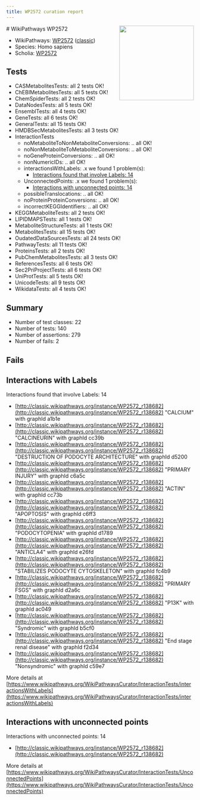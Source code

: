```yaml
---
title: WP2572 curation report
---
```


<img style="float: right; width: 200px" src="https://upload.wikimedia.org/wikipedia/commons/thumb/8/83/Wplogo_with_text_500.png/640px-Wplogo_with_text_500.png" />
# WikiPathways WP2572

* WikiPathways: [WP2572](https://wikipathways.org/pathways/WP2572) ([classic](https://classic.wikipathways.org/instance/WP2572))
* Species: Homo sapiens
* Scholia: [WP2572](https://scholia.toolforge.org/wikipathways/WP2572)
## Tests
* CASMetabolitesTests: all 2 tests OK!
* ChEBIMetabolitesTests: all 5 tests OK!
* ChemSpiderTests: all 2 tests OK!
* DataNodesTests: all 5 tests OK!
* EnsemblTests: all 4 tests OK!
* GeneTests: all 6 tests OK!
* GeneralTests: all 15 tests OK!
* HMDBSecMetabolitesTests: all 3 tests OK!
* InteractionTests
    * noMetaboliteToNonMetaboliteConversions: .. all OK!
    * noNonMetaboliteToMetaboliteConversions: .. all OK!
    * noGeneProteinConversions: .. all OK!
    * nonNumericIDs: .. all OK!
    * interactionsWithLabels: .x we found 1 problem(s):
        * [Interactions found that involve Labels: 14](#fe97a8bc)
    * UnconnectedPoints: .x we found 1 problem(s):
        * [Interactions with unconnected points: 14](#7f1d407b)
    * possibleTranslocations: .. all OK!
    * noProteinProteinConversions: .. all OK!
    * incorrectKEGGIdentifiers: .. all OK!
* KEGGMetaboliteTests: all 2 tests OK!
* LIPIDMAPSTests: all 1 tests OK!
* MetaboliteStructureTests: all 1 tests OK!
* MetabolitesTests: all 15 tests OK!
* OudatedDataSourcesTests: all 24 tests OK!
* PathwayTests: all 11 tests OK!
* ProteinsTests: all 2 tests OK!
* PubChemMetabolitesTests: all 3 tests OK!
* ReferencesTests: all 6 tests OK!
* Sec2PriProjectTests: all 6 tests OK!
* UniProtTests: all 5 tests OK!
* UnicodeTests: all 9 tests OK!
* WikidataTests: all 4 tests OK!


## Summary

* Number of test classes: 22
* Number of tests: 140
* Number of assertions: 279
* Number of fails: 2

## Fails

<a name="fe97a8bc" />

## Interactions with Labels

Interactions found that involve Labels: 14

* [http://classic.wikipathways.org/instance/WP2572_r138682](http://classic.wikipathways.org/instance/WP2572_r138682) "CALCIUM" with graphId a1b1e
* [http://classic.wikipathways.org/instance/WP2572_r138682](http://classic.wikipathways.org/instance/WP2572_r138682) "CALCINEURIN" with graphId cc39b
* [http://classic.wikipathways.org/instance/WP2572_r138682](http://classic.wikipathways.org/instance/WP2572_r138682) "DESTRUCTION OF
PODOCYTE
ARCHITECTURE" with graphId d5200
* [http://classic.wikipathways.org/instance/WP2572_r138682](http://classic.wikipathways.org/instance/WP2572_r138682) "PRIMARY 
INJURY" with graphId c6a5c
* [http://classic.wikipathways.org/instance/WP2572_r138682](http://classic.wikipathways.org/instance/WP2572_r138682) "ACTIN" with graphId cc73b
* [http://classic.wikipathways.org/instance/WP2572_r138682](http://classic.wikipathways.org/instance/WP2572_r138682) "APOPTOSIS" with graphId c6ff3
* [http://classic.wikipathways.org/instance/WP2572_r138682](http://classic.wikipathways.org/instance/WP2572_r138682) "PODOCYTOPENIA" with graphId d1789
* [http://classic.wikipathways.org/instance/WP2572_r138682](http://classic.wikipathways.org/instance/WP2572_r138682) "ANTICLA4" with graphId e26fd
* [http://classic.wikipathways.org/instance/WP2572_r138682](http://classic.wikipathways.org/instance/WP2572_r138682) "STABILIZES 
PODOCYTE
CYTOSKELETON" with graphId fc4b9
* [http://classic.wikipathways.org/instance/WP2572_r138682](http://classic.wikipathways.org/instance/WP2572_r138682) "PRIMARY 
FSGS" with graphId d2a6c
* [http://classic.wikipathways.org/instance/WP2572_r138682](http://classic.wikipathways.org/instance/WP2572_r138682) "P13K" with graphId ac049
* [http://classic.wikipathways.org/instance/WP2572_r138682](http://classic.wikipathways.org/instance/WP2572_r138682) "Syndromic" with graphId b5cf0
* [http://classic.wikipathways.org/instance/WP2572_r138682](http://classic.wikipathways.org/instance/WP2572_r138682) "End
stage
renal
disease" with graphId f2d34
* [http://classic.wikipathways.org/instance/WP2572_r138682](http://classic.wikipathways.org/instance/WP2572_r138682) "Nonsyndromic" with graphId c59e7


More details at [https://www.wikipathways.org/WikiPathwaysCurator/InteractionTests/interactionsWithLabels](https://www.wikipathways.org/WikiPathwaysCurator/InteractionTests/interactionsWithLabels)

<a name="7f1d407b" />

## Interactions with unconnected points

Interactions with unconnected points: 14

* [http://classic.wikipathways.org/instance/WP2572_r138682](http://classic.wikipathways.org/instance/WP2572_r138682)


More details at [https://www.wikipathways.org/WikiPathwaysCurator/InteractionTests/UnconnectedPoints](https://www.wikipathways.org/WikiPathwaysCurator/InteractionTests/UnconnectedPoints)


